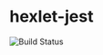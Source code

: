 # hexlet-jest
![Build Status](https://github.com/EweParo4ky/hexlet-jest/actions/workflows/node.js.yml)
